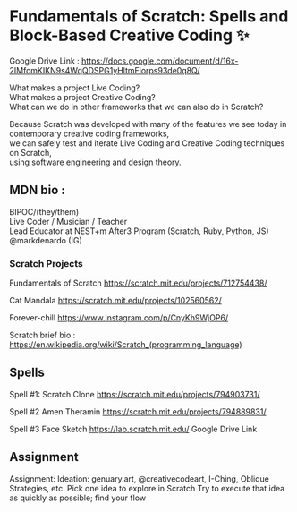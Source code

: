 <h1> Fundamentals of Scratch: Spells and Block-Based Creative Coding ✨</h1>

Google Drive Link : https://docs.google.com/document/d/16x-2IMfomKIKN9s4WqQDSPG1yHltmFiorps93de0q8Q/

What makes a project Live Coding?<br>
What makes a project Creative Coding?<br>
What can we do in other frameworks that we can also do in Scratch?<br>

Because Scratch was developed with many of the features we see today in contemporary creative coding frameworks,<br>
we can safely test and iterate Live Coding and Creative Coding techniques on Scratch,<br>
using software engineering and design theory.<br>

<h2>MDN bio :</h2>
BIPOC/(they/them)<br>
Live Coder / Musician / Teacher<br>
Lead Educator at NEST+m After3 Program (Scratch, Ruby, Python, JS)<br>
@markdenardo (IG)<br>

<h3>Scratch Projects</h3>

Fundamentals of Scratch
https://scratch.mit.edu/projects/712754438/

Cat Mandala
https://scratch.mit.edu/projects/102560562/

Forever-chill
https://www.instagram.com/p/CnyKh9WjOP6/

Scratch brief bio :
https://en.wikipedia.org/wiki/Scratch_(programming_language)

<h2>Spells</h2>

Spell #1: Scratch Clone
https://scratch.mit.edu/projects/794903731/

Spell #2 Amen Theramin
https://scratch.mit.edu/projects/794889831/

Spell #3 Face Sketch
https://lab.scratch.mit.edu/
Google Drive Link

<h2>Assignment</h2>

Assignment:
Ideation: genuary.art, @creativecodeart, I-Ching, Oblique Strategies, etc.
Pick one idea to explore in Scratch
Try to execute that idea as quickly as possible; find your flow
